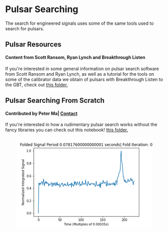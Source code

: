 # Pulsar Searching

The search for engineered signals uses some of the same tools used to search for pulsars. 

## Pulsar Resources
#### Content from Scott Ransom, Ryan Lynch and Breakthrough Listen
If you're interested in some general information on pulsar search software from Scott Ransom and Ryan Lynch, as well as a tutorial for the tools on some of the calibrator data we obtain of pulsars with Breakthrough Listen to the GBT, check out [this folder.](Pulsar_Resources/README.md)

## Pulsar Searching From Scratch
#### Contributed by Peter Ma| [Contact](https://peterma.ca/)
If you're interested in how a rudimentary pulsar search works without the fancy libraries you can check out this notebook! [this folder.](Pulsar_Search/README.md)

<p align="center"> 
    <img src="https://github.com/PetchMa/Pulsar_Folding/blob/master/assets/CAN_2.gif?raw=true">
</p>
